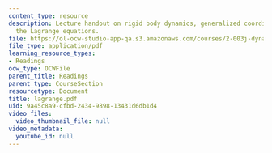 ```yaml
---
content_type: resource
description: Lecture handout on rigid body dynamics, generalized coordinates, and
  the Lagrange equations.
file: https://ol-ocw-studio-app-qa.s3.amazonaws.com/courses/2-003j-dynamics-and-control-i-fall-2007/9a45c8a9cfbd2434989813431d6db1d4_lagrange.pdf
file_type: application/pdf
learning_resource_types:
- Readings
ocw_type: OCWFile
parent_title: Readings
parent_type: CourseSection
resourcetype: Document
title: lagrange.pdf
uid: 9a45c8a9-cfbd-2434-9898-13431d6db1d4
video_files:
  video_thumbnail_file: null
video_metadata:
  youtube_id: null
---
```

